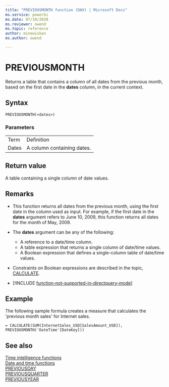 ```yaml
---
title: "PREVIOUSMONTH function (DAX) | Microsoft Docs"
ms.service: powerbi 
ms.date: 07/10/2020
ms.reviewer: owend
ms.topic: reference
author: minewiskan
ms.author: owend

---
```

# PREVIOUSMONTH

Returns a table that contains a column of all dates from the previous month, based on the first date in the **dates** column, in the current context.  
  
## Syntax  
  
```dax
PREVIOUSMONTH(<dates>)  
```
  
### Parameters  
  
|||  
|-|-|  
|Term|Definition|  
|Dates|A column containing dates.|  
  
## Return value

A table containing a single column of date values.  
  
## Remarks

- This function returns all dates from the previous month, using the first date in the column used as input. For example, if the first date in the **dates** argument refers to June 10, 2009, this function returns all dates for the month of May, 2009.  
  
- The **dates** argument can be any of the following:  
  - A reference to a date/time column.  
  - A table expression that returns a single column of date/time values.  
  - A Boolean expression that defines a single-column table of date/time values.  
  
- Constraints on Boolean expressions are described in the topic, [CALCULATE](calculate-function-dax.md).  
  
- [!INCLUDE [function-not-supported-in-directquery-mode](includes/function-not-supported-in-directquery-mode.md)]
  
## Example

The following sample formula creates a measure that calculates the 'previous month sales' for Internet sales.  

```dax
= CALCULATE(SUM(InternetSales_USD[SalesAmount_USD]), PREVIOUSMONTH('DateTime'[DateKey]))  
```
  
## See also

[Time intelligence functions](time-intelligence-functions-dax.md)  
[Date and time functions](date-and-time-functions-dax.md)  
[PREVIOUSDAY](previousday-function-dax.md)  
[PREVIOUSQUARTER](previousquarter-function-dax.md)  
[PREVIOUSYEAR](previousyear-function-dax.md)  
